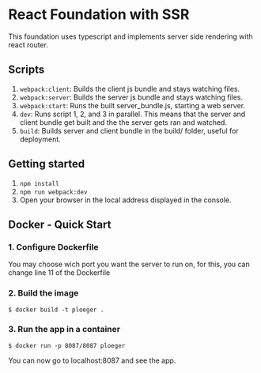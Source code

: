 React Foundation with SSR
=========================

This foundation uses typescript and implements server side rendering with react router.

## Scripts

1. `webpack:client`: Builds the client js bundle and stays watching files.
2. `webpack:server`: Builds the server js bundle and stays watching files.
3. `webpack:start`: Runs the built server_bundle.js, starting a web server.
4. `dev`: Runs script 1, 2, and 3 in parallel. This means that the server and client bundle get built and the the server gets ran and watched.
5. `build`: Builds server and client bundle in the build/ folder, useful for deployment.

## Getting started

1. `npm install`
2. `npm run webpack:dev`
3. Open your browser in the local address displayed in the console.


## Docker - Quick Start

### 1. Configure Dockerfile

You may choose wich port you want the server to run on, for this, you can change line 11 of the Dockerfile

### 2. Build the image

    $ docker build -t ploeger .

### 3. Run the app in a container

    $ docker run -p 8087/8087 ploeger

You can now go to localhost:8087 and see the app.
